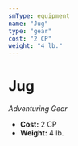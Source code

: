 ```yaml
---
smType: equipment
name: "Jug"
type: "gear"
cost: "2 CP"
weight: "4 lb."
---
```


# Jug
*Adventuring Gear*

- **Cost:** 2 CP
- **Weight:** 4 lb.
